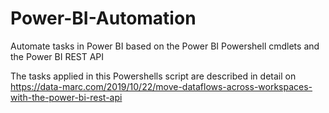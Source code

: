 # Power-BI-Automation
Automate tasks in Power BI based on the Power BI Powershell cmdlets and the Power BI REST API

The tasks applied in this Powershells script are described in detail on https://data-marc.com/2019/10/22/move-dataflows-across-workspaces-with-the-power-bi-rest-api
